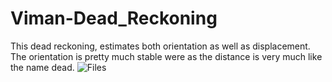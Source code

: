 # Viman-Dead_Reckoning

This dead reckoning, estimates both orientation as well as displacement. The orientation is pretty much stable were as the distance is very much like the name dead.
![Files](../multimedia/visualisation.JPG)
